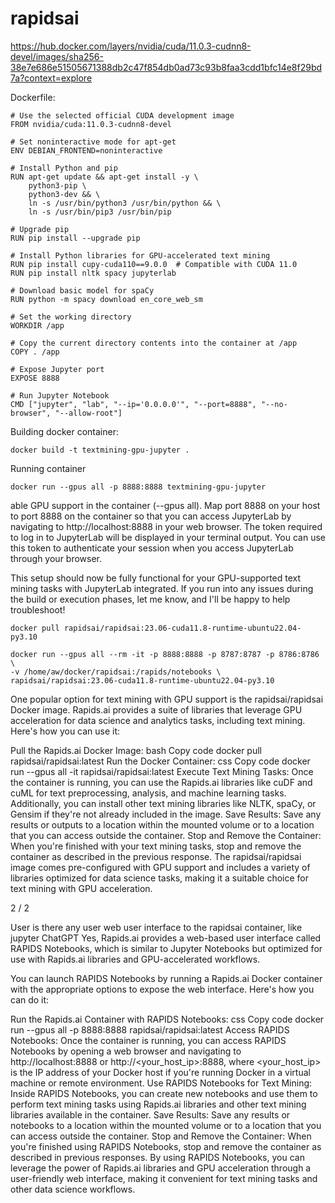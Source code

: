 # rapidsai

https://hub.docker.com/layers/nvidia/cuda/11.0.3-cudnn8-devel/images/sha256-38e7e686e51505671388db2c47f854db0ad73c93b8faa3cdd1bfc14e8f29bd7a?context=explore  

Dockerfile:
````
# Use the selected official CUDA development image
FROM nvidia/cuda:11.0.3-cudnn8-devel

# Set noninteractive mode for apt-get
ENV DEBIAN_FRONTEND=noninteractive

# Install Python and pip
RUN apt-get update && apt-get install -y \
    python3-pip \
    python3-dev && \
    ln -s /usr/bin/python3 /usr/bin/python && \
    ln -s /usr/bin/pip3 /usr/bin/pip

# Upgrade pip
RUN pip install --upgrade pip

# Install Python libraries for GPU-accelerated text mining
RUN pip install cupy-cuda110==9.0.0  # Compatible with CUDA 11.0
RUN pip install nltk spacy jupyterlab

# Download basic model for spaCy
RUN python -m spacy download en_core_web_sm

# Set the working directory
WORKDIR /app

# Copy the current directory contents into the container at /app
COPY . /app

# Expose Jupyter port
EXPOSE 8888

# Run Jupyter Notebook
CMD ["jupyter", "lab", "--ip='0.0.0.0'", "--port=8888", "--no-browser", "--allow-root"]
````
Building docker container:
````
docker build -t textmining-gpu-jupyter .
````
Running container
````
docker run --gpus all -p 8888:8888 textmining-gpu-jupyter
````
able GPU support in the container (--gpus all).
Map port 8888 on your host to port 8888 on the container so that you can access JupyterLab by navigating to http://localhost:8888 in your web browser.
The token required to log in to JupyterLab will be displayed in your terminal output. You can use this token to authenticate your session when you access JupyterLab through your browser.

This setup should now be fully functional for your GPU-supported text mining tasks with JupyterLab integrated. If you run into any issues during the build or execution phases, let me know, and I'll be happy to help troubleshoot!





````
docker pull rapidsai/rapidsai:23.06-cuda11.8-runtime-ubuntu22.04-py3.10
```` 

````
docker run --gpus all --rm -it -p 8888:8888 -p 8787:8787 -p 8786:8786 \
-v /home/aw/docker/rapidsai:/rapids/notebooks \
rapidsai/rapidsai:23.06-cuda11.8-runtime-ubuntu22.04-py3.10
````



One popular option for text mining with GPU support is the rapidsai/rapidsai Docker image. Rapids.ai provides a suite of libraries that leverage GPU acceleration for data science and analytics tasks, including text mining. Here's how you can use it:

Pull the Rapids.ai Docker Image:
bash
Copy code
docker pull rapidsai/rapidsai:latest
Run the Docker Container:
css
Copy code
docker run --gpus all -it rapidsai/rapidsai:latest
Execute Text Mining Tasks:
Once the container is running, you can use the Rapids.ai libraries like cuDF and cuML for text preprocessing, analysis, and machine learning tasks. Additionally, you can install other text mining libraries like NLTK, spaCy, or Gensim if they're not already included in the image.
Save Results:
Save any results or outputs to a location within the mounted volume or to a location that you can access outside the container.
Stop and Remove the Container:
When you're finished with your text mining tasks, stop and remove the container as described in the previous response.
The rapidsai/rapidsai image comes pre-configured with GPU support and includes a variety of libraries optimized for data science tasks, making it a suitable choice for text mining with GPU acceleration.


2 / 2

User
is there any user web user interface to the rapidsai container, like jupyter
ChatGPT
Yes, Rapids.ai provides a web-based user interface called RAPIDS Notebooks, which is similar to Jupyter Notebooks but optimized for use with Rapids.ai libraries and GPU-accelerated workflows.

You can launch RAPIDS Notebooks by running a Rapids.ai Docker container with the appropriate options to expose the web interface. Here's how you can do it:

Run the Rapids.ai Container with RAPIDS Notebooks:
css
Copy code
docker run --gpus all -p 8888:8888 rapidsai/rapidsai:latest
Access RAPIDS Notebooks:
Once the container is running, you can access RAPIDS Notebooks by opening a web browser and navigating to http://localhost:8888 or http://<your_host_ip>:8888, where <your_host_ip> is the IP address of your Docker host if you're running Docker in a virtual machine or remote environment.
Use RAPIDS Notebooks for Text Mining:
Inside RAPIDS Notebooks, you can create new notebooks and use them to perform text mining tasks using Rapids.ai libraries and other text mining libraries available in the container.
Save Results:
Save any results or notebooks to a location within the mounted volume or to a location that you can access outside the container.
Stop and Remove the Container:
When you're finished using RAPIDS Notebooks, stop and remove the container as described in previous responses.
By using RAPIDS Notebooks, you can leverage the power of Rapids.ai libraries and GPU acceleration through a user-friendly web interface, making it convenient for text mining tasks and other data science workflows.
